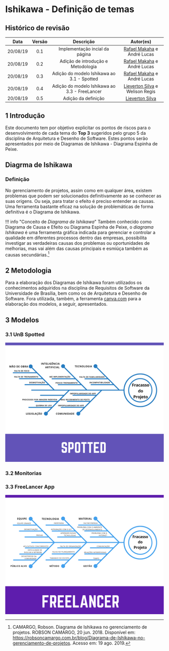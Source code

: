 # Ishikawa - Definição de temas

## Histórico de revisão

| Data | Versão | Descrição | Autor(es)|
|:----:|:------:|:---------:|:--------:|
| 20/08/19 | 0.1 | Implementação incial da página | [Rafael Makaha](http://github.com/rafaelmakaha) e André Lucas |
| 20/08/19 | 0.2 | Adição de introdução e Metodologia | [Rafael Makaha](http://github.com/rafaelmakaha) e André Lucas |
| 20/08/19 | 0.3 | Adição do modelo Ishikawa ao 3.1 - Spotted | [Rafael Makaha](http://github.com/rafaelmakaha) e André Lucas |
| 20/08/19 | 0.4 | Adição do modelo Ishikawa ao 3.3 - FreeLancer | [Lieverton Silva](https://github.com/lievertom) e Welison Regis | 
| 20/08/19 | 0.5 | Adição da definição | [Lieverton Silva](https://github.com/lievertom) |

## 1 Introdução

Este documento tem por objetivo explicitar os pontos de riscos para o desenvolvimento de cada tema do **Top 3** sugeridos pelo grupo 5 da disciplina de Arquitetura e Desenho de Software. Estes pontos serão apresentados por meio de Diagramas de Ishikawa - Diagrama Espinha de Peixe.

## Diagrma de Ishikawa
### Definição

No gerenciamento de projetos, assim como em qualquer área, existem problemas que podem ser solucionados definitivamente ao se conhecer as suas origens. Ou seja, para tratar o efeito é preciso entender as causas. Uma ferramenta bastante eficaz na solução de problemáticas de forma definitiva é o Diagrama de Ishikawa.

!!! info "Conceito de *Diagrama de Ishikawa*"
    Também conhecido como Diagrama de Causa e Efeito  ou Diagrama Espinha de Peixe,  o *diagrama Ishikawa* é uma ferramenta gráfica indicada para gerenciar e controlar a qualidade em diferentes processos dentro das empresas, possibilita investigar as verdadeiras causas dos problemas ou oportunidades de melhorias, mas vai além das causas principais e esmiúça também as causas secundárias.[^1]

## 2 Metodologia

Para a elaboração dos Diagramas de Ishikawa foram utilizados os conhecimentos adquiridos na disciplina de Requisitos de Software da Universidade de Brasília, bem como os de Arquitetura e Desenho de Software.
Fora utilizada, também, a ferramenta [canva.com](www.canva.com) para a elaboração dos modelos, a seguir, apresentados.

## 3 Modelos

### 3.1 UnB Spotted
![Spotted](assets/img/ishikawa/spotted.png)
### 3.2 Monitorias

### 3.3 FreeLancer App
![FreeLancer](assets/img/ishikawa/freelancer.png)

[^1]: CAMARGO, Robson. Diagrama de Ishikawa no gerenciamento de projetos. ROBSON CAMARGO, 20 jun. 2018. Disponível em: https://robsoncamargo.com.br/blog/Diagrama-de-Ishikawa-no-gerenciamento-de-projetos. Acesso em: 19 ago. 2019.